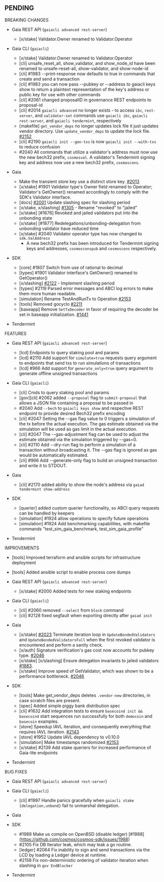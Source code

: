 ## PENDING

BREAKING CHANGES

* Gaia REST API (`gaiacli advanced rest-server`)
    * [x/stake] Validator.Owner renamed to Validator.Operator

* Gaia CLI  (`gaiacli`)
    * [x/stake] Validator.Owner renamed to Validator.Operator
    * [cli] unsafe_reset_all, show_validator, and show_node_id have been renamed to unsafe-reset-all, show-validator, and show-node-id
    * [cli] \#1983 --print-response now defaults to true in commands that create and send a transaction
    * [cli] \#1983 you can now pass --pubkey or --address to gaiacli keys show to return a plaintext representation of the key's address or public key for use with other commands
    * [cli] \#2061 changed proposalID in governance REST endpoints to proposal-id
    * [cli] \#2014 `gaiacli advanced` no longer exists - to access `ibc`, `rest-server`, and `validator-set` commands use `gaiacli ibc`, `gaiacli rest-server`, and `gaiacli tendermint`, respectively
    * [makefile] `get_vendor_deps` no longer updates lock file it just updates vendor directory. Use `update_vendor_deps` to update the lock file. [#2152](https://github.com/cosmos/cosmos-sdk/pull/2152)
    * [cli] \#2190 `gaiacli init --gen-txs` is now `gaiacli init --with-txs` to reduce confusion
    * \#2040 All commands that utilize a validator's address must now use the new
    bech32 prefix, `cosmosval`. A validator's Tendermint signing key and address
    now use a new bech32 prefix, `cosmoscons`.

* Gaia
    * Make the transient store key use a distinct store key. [#2013](https://github.com/cosmos/cosmos-sdk/pull/2013)
    * [x/stake] \#1901 Validator type's Owner field renamed to Operator; Validator's GetOwner() renamed accordingly to comply with the SDK's Validator interface.
    * [docs] [#2001](https://github.com/cosmos/cosmos-sdk/pull/2001) Update slashing spec for slashing period
    * [x/stake, x/slashing] [#1305](https://github.com/cosmos/cosmos-sdk/issues/1305) - Rename "revoked" to "jailed"
    * [x/stake] [#1676] Revoked and jailed validators put into the unbonding state
    * [x/stake] [#1877] Redelegations/unbonding-delegation from unbonding validator have reduced time
    * [x/stake] \#2040 Validator operator type has now changed to `sdk.ValAddress`
      * A new bech32 prefix has been introduced for Tendermint signing keys and
            addresses, `cosmosconspub` and `cosmoscons` respectively.

* SDK
    * [core] \#1807 Switch from use of rational to decimal
    * [types] \#1901 Validator interface's GetOwner() renamed to GetOperator()
    * [x/slashing] [#2122](https://github.com/cosmos/cosmos-sdk/pull/2122) - Implement slashing period
    * [types] \#2119 Parsed error messages and ABCI log errors to make them more human readable.
    * [simulation] Rename TestAndRunTx to Operation [#2153](https://github.com/cosmos/cosmos-sdk/pull/2153)
    * [tools] Removed gocyclo [#2211](https://github.com/cosmos/cosmos-sdk/issues/2211)
    * [baseapp] Remove `SetTxDecoder` in favor of requiring the decoder be set in baseapp initialization. [#1441](https://github.com/cosmos/cosmos-sdk/issues/1441)

* Tendermint


FEATURES

* Gaia REST API (`gaiacli advanced rest-server`)
  * [lcd] Endpoints to query staking pool and params
  * [lcd] \#2110 Add support for `simulate=true` requests query argument to endpoints that send txs to run simulations of transactions
  * [lcd] \#966 Add support for `generate_only=true` query argument to generate offline unsigned transactions

* Gaia CLI  (`gaiacli`)
  * [cli] Cmds to query staking pool and params
  * [gov][cli] #2062 added `--proposal` flag to `submit-proposal` that allows a JSON file containing a proposal to be passed in
  * \#2040 Add `--bech` to `gaiacli keys show` and respective REST endpoint to
  provide desired Bech32 prefix encoding
  * [cli] \#2047 Setting the --gas flag value to 0 triggers a simulation of the tx before the actual execution. The gas estimate obtained via the simulation will be used as gas limit in the actual execution.
  * [cli] \#2047 The --gas-adjustment flag can be used to adjust the estimate obtained via the simulation triggered by --gas=0.
  * [cli] \#2110 Add --dry-run flag to perform a simulation of a transaction without broadcasting it. The --gas flag is ignored as gas would be automatically estimated.
  * [cli] \#966 Add --generate-only flag to build an unsigned transaction and write it to STDOUT.

* Gaia
  * [cli] #2170 added ability to show the node's address via `gaiad tendermint show-address`

* SDK
  * [querier] added custom querier functionality, so ABCI query requests can be handled by keepers
  * [simulation] \#1924 allow operations to specify future operations
  * [simulation] \#1924 Add benchmarking capabilities, with makefile commands "test_sim_gaia_benchmark, test_sim_gaia_profile"

* Tendermint


IMPROVEMENTS
* [tools] Improved terraform and ansible scripts for infrastructure deployment
* [tools] Added ansible script to enable process core dumps

* Gaia REST API (`gaiacli advanced rest-server`)
    * [x/stake] \#2000 Added tests for new staking endpoints

* Gaia CLI  (`gaiacli`)
    * [cli] #2060 removed `--select` from `block` command
    * [cli] #2128 fixed segfault when exporting directly after `gaiad init`

* Gaia
    * [x/stake] [#2023](https://github.com/cosmos/cosmos-sdk/pull/2023) Terminate iteration loop in `UpdateBondedValidators` and `UpdateBondedValidatorsFull` when the first revoked validator is encountered and perform a sanity check.
    * [x/auth] Signature verification's gas cost now accounts for pubkey type. [#2046](https://github.com/tendermint/tendermint/pull/2046)
    * [x/stake] [x/slashing] Ensure delegation invariants to jailed validators [#1883](https://github.com/cosmos/cosmos-sdk/issues/1883).
    * [x/stake] Improve speed of GetValidator, which was shown to be a performance bottleneck. [#2046](https://github.com/tendermint/tendermint/pull/2200)
* SDK
    * [tools] Make get_vendor_deps deletes `.vendor-new` directories, in case scratch files are present.
    * [spec] Added simple piggy bank distribution spec
    * [cli] \#1632 Add integration tests to ensure `basecoind init && basecoind` start sequences run successfully for both `democoin` and `basecoin` examples.
    * [store] Speedup IAVL iteration, and consequently everything that requires IAVL iteration. [#2143](https://github.com/cosmos/cosmos-sdk/issues/2143)
    * [store] \#1952 Update IAVL dependency to v0.10.0
    * [simulation] Make timestamps randomized [#2153](https://github.com/cosmos/cosmos-sdk/pull/2153)
    * [x/stake] \#2139 Add stake queriers for increased performance of Gaia-lite endpoints

* Tendermint

BUG FIXES

* Gaia REST API (`gaiacli advanced rest-server`)

* Gaia CLI  (`gaiacli`)
    * [cli] \#1997 Handle panics gracefully when `gaiacli stake {delegation,unbond}` fail to unmarshal delegation.

* Gaia

* SDK
    * \#1988 Make us compile on OpenBSD (disable ledger) [#1988] (https://github.com/cosmos/cosmos-sdk/issues/1988)
    * \#2105 Fix DB Iterator leak, which may leak a go routine.
    * [ledger] \#2064 Fix inability to sign and send transactions via the LCD by
    loading a Ledger device at runtime.
    * \#2158 Fix non-deterministic ordering of validator iteration when slashing in `gov EndBlocker`

* Tendermint
